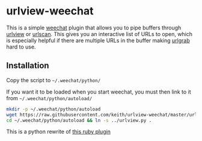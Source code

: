 # urlview-weechat

This is a simple [weechat](https://weechat.org/) plugin that allows you
to pipe buffers through [urlview](https://github.com/sigpipe/urlview) or
[urlscan](https://github.com/firecat53/urlscan).
This gives you an interactive list of URLs to open, which is especially
helpful if there are multiple URLs in the buffer making
[urlgrab](https://weechat.org/scripts/source/urlgrab.py.html/) hard to
use.

## Installation

Copy the script to `~/.weechat/python/`

If you want it to be loaded when you start weechat, you must then link to it
from `~/.weechat/python/autoload/`

```sh
mkdir -p ~/.weechat/python/autoload
wget https://raw.githubusercontent.com/keith/urlview-weechat/master/urlview.py ~/.weechat/python/
cd ~/.weechat/python/autoload && ln -s ../urlview.py .
```

This is a python rewrite of [this ruby
plugin](https://weechat.org/files/scripts/unofficial/urlview.rb)
